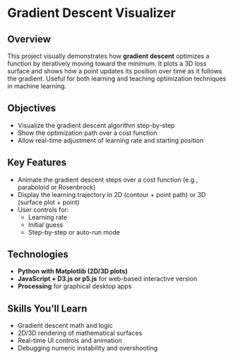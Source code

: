 # Gradient Descent Visualizer

## Overview
This project visually demonstrates how **gradient descent** optimizes a function by iteratively moving toward the minimum. It plots a 3D loss surface and shows how a point updates its position over time as it follows the gradient. Useful for both learning and teaching optimization techniques in machine learning.

## Objectives
- Visualize the gradient descent algorithm step-by-step
- Show the optimization path over a cost function
- Allow real-time adjustment of learning rate and starting position

## Key Features
- Animate the gradient descent steps over a cost function (e.g., paraboloid or Rosenbrock)
- Display the learning trajectory in 2D (contour + point path) or 3D (surface plot + point)
- User controls for:
  - Learning rate
  - Initial guess
  - Step-by-step or auto-run mode

## Technologies
- **Python with Matplotlib (2D/3D plots)**  
- **JavaScript + D3.js or p5.js** for web-based interactive version  
- **Processing** for graphical desktop apps

## Skills You’ll Learn
- Gradient descent math and logic
- 2D/3D rendering of mathematical surfaces
- Real-time UI controls and animation
- Debugging numeric instability and overshooting
